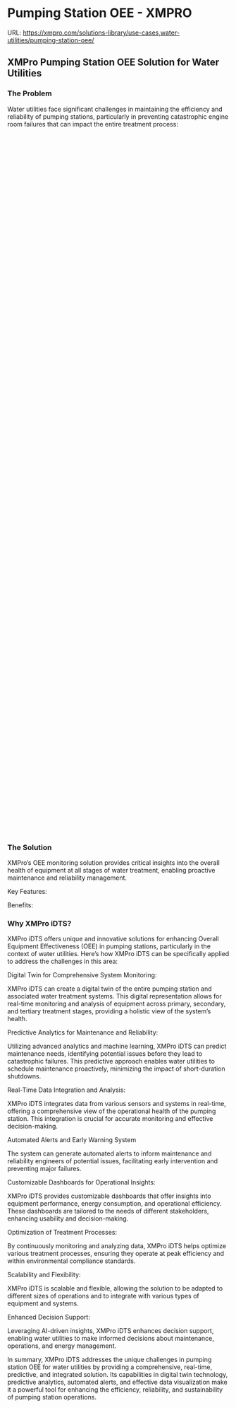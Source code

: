 # Pumping Station OEE - XMPRO

URL: https://xmpro.com/solutions-library/use-cases,water-utilities/pumping-station-oee/

## XMPro Pumping Station OEE Solution for Water Utilities

### The Problem

Water utilities face significant challenges in maintaining the efficiency and reliability of pumping stations, particularly in preventing catastrophic engine room failures that can impact the entire treatment process:



<img src="data:image/svg+xml,%3Csvg%20viewBox%3D%220%200%201020%20527%22%20xmlns%3D%22http%3A%2F%2Fwww.w3.org%2F2000%2Fsvg%22%3E%3C%2Fsvg%3E" width="1020" height="527">

<img src="data:image/svg+xml,%3Csvg%20viewBox%3D%220%200%201020%20527%22%20xmlns%3D%22http%3A%2F%2Fwww.w3.org%2F2000%2Fsvg%22%3E%3C%2Fsvg%3E" width="1020" height="527">

<img src="data:image/svg+xml,%3Csvg%20viewBox%3D%220%200%201020%20527%22%20xmlns%3D%22http%3A%2F%2Fwww.w3.org%2F2000%2Fsvg%22%3E%3C%2Fsvg%3E" width="1020" height="527">

### The Solution

XMPro’s OEE monitoring solution provides critical insights into the overall health of equipment at all stages of water treatment, enabling proactive maintenance and reliability management.

Key Features:

Benefits:

### Why XMPro iDTS?

XMPro iDTS offers unique and innovative solutions for enhancing Overall Equipment Effectiveness (OEE) in pumping stations, particularly in the context of water utilities. Here’s how XMPro iDTS can be specifically applied to address the challenges in this area:

Digital Twin for Comprehensive System Monitoring:

XMPro iDTS can create a digital twin of the entire pumping station and associated water treatment systems. This digital representation allows for real-time monitoring and analysis of equipment across primary, secondary, and tertiary treatment stages, providing a holistic view of the system’s health.

Predictive Analytics for Maintenance and Reliability:

Utilizing advanced analytics and machine learning, XMPro iDTS can predict maintenance needs, identifying potential issues before they lead to catastrophic failures. This predictive approach enables water utilities to schedule maintenance proactively, minimizing the impact of short-duration shutdowns.

Real-Time Data Integration and Analysis:

XMPro iDTS integrates data from various sensors and systems in real-time, offering a comprehensive view of the operational health of the pumping station. This integration is crucial for accurate monitoring and effective decision-making.

Automated Alerts and Early Warning System

The system can generate automated alerts to inform maintenance and reliability engineers of potential issues, facilitating early intervention and preventing major failures.

Customizable Dashboards for Operational Insights:

XMPro iDTS provides customizable dashboards that offer insights into equipment performance, energy consumption, and operational efficiency. These dashboards are tailored to the needs of different stakeholders, enhancing usability and decision-making.

Optimization of Treatment Processes:

By continuously monitoring and analyzing data, XMPro iDTS helps optimize various treatment processes, ensuring they operate at peak efficiency and within environmental compliance standards.

Scalability and Flexibility:

XMPro iDTS is scalable and flexible, allowing the solution to be adapted to different sizes of operations and to integrate with various types of equipment and systems.

Enhanced Decision Support:

Leveraging AI-driven insights, XMPro iDTS enhances decision support, enabling water utilities to make informed decisions about maintenance, operations, and energy management.

In summary, XMPro iDTS addresses the unique challenges in pumping station OEE for water utilities by providing a comprehensive, real-time, predictive, and integrated solution. Its capabilities in digital twin technology, predictive analytics, automated alerts, and effective data visualization make it a powerful tool for enhancing the efficiency, reliability, and sustainability of pumping station operations.




